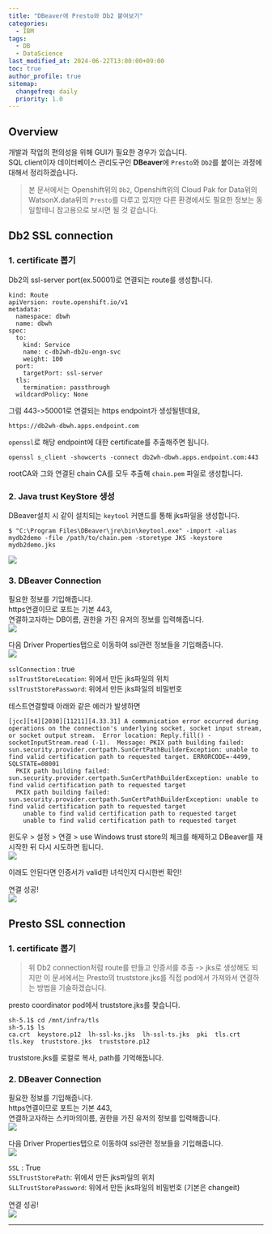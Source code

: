 ```yaml
---
title: "DBeaver에 Presto와 Db2 붙여보기"
categories:
  - IBM
tags:
  - DB
  - DataScience
last_modified_at: 2024-06-22T13:00:00+09:00
toc: true
author_profile: true
sitemap:
  changefreq: daily
  priority: 1.0
---
```


## Overview
개발과 작업의 편의성을 위해 GUI가 필요한 경우가 있습니다.  
SQL client이자 데이터베이스 관리도구인 **DBeaver**에 `Presto`와 `Db2`를 붙이는 과정에 대해서 정리하겠습니다.  

> 본 문서에서는 Openshift위의 `Db2`, Openshift위의 Cloud Pak for Data위의 WatsonX.data위의 `Presto`를 다루고 있지만 다른 환경에서도 필요한 정보는 동일할테니 참고용으로 보시면 될 것 같습니다.  

## Db2 SSL connection
### 1. certificate 뽑기
Db2의 ssl-server port(ex.50001)로 연결되는 route를 생성합니다.  

~~~
kind: Route
apiVersion: route.openshift.io/v1
metadata:
  namespace: dbwh
  name: dbwh
spec:
  to:
    kind: Service
    name: c-db2wh-db2u-engn-svc
    weight: 100
  port:
    targetPort: ssl-server
  tls:
    termination: passthrough
  wildcardPolicy: None
~~~

그럼 443->50001로 연결되는 https endpoint가 생성될텐데요,  
~~~
https://db2wh-dbwh.apps.endpoint.com
~~~

`openssl`로 해당 endpoint에 대한 certificate를 추출해주면 됩니다.  
~~~
openssl s_client -showcerts -connect db2wh-dbwh.apps.endpoint.com:443
~~~
rootCA와 그와 연결된 chain CA를 모두 추출해 `chain.pem` 파일로 생성합니다.  

### 2. Java trust KeyStore 생성
DBeaver설치 시 같이 설치되는 `keytool` 커맨드를 통해 jks파일을 생성합니다.   
~~~
$ "C:\Program Files\DBeaver\jre\bin\keytool.exe" -import -alias mydb2demo -file /path/to/chain.pem -storetype JKS -keystore mydb2demo.jks
~~~

![](https://raw.githubusercontent.com/GRuuuuu/hololy-img-repo/main/2024/2024-06-22-dbeaver-connection.md/1.png)

### 3. DBeaver Connection 
필요한 정보를 기입해줍니다.  
https연결이므로 포트는 기본 443,   
연결하고자하는 DB이름, 권한을 가진 유저의 정보를 입력해줍니다.    
![](https://raw.githubusercontent.com/GRuuuuu/hololy-img-repo/main/2024/2024-06-22-dbeaver-connection.md/2.png)   


다음 Driver Properties탭으로 이동하여 ssl관련 정보들을 기입해줍니다.    
![](https://raw.githubusercontent.com/GRuuuuu/hololy-img-repo/main/2024/2024-06-22-dbeaver-connection.md/3.png)   

`sslConnection` : true  
`sslTrustStoreLocation`: 위에서 만든 jks파일의 위치  
`sslTrustStorePassword`: 위에서 만든 jks파일의 비밀번호   

테스트연결할때 아래와 같은 에러가 발생하면   
~~~
[jcc][t4][2030][11211][4.33.31] A communication error occurred during operations on the connection's underlying socket, socket input stream, 
or socket output stream.  Error location: Reply.fill() - socketInputStream.read (-1).  Message: PKIX path building failed: sun.security.provider.certpath.SunCertPathBuilderException: unable to find valid certification path to requested target. ERRORCODE=-4499, SQLSTATE=08001
  PKIX path building failed: sun.security.provider.certpath.SunCertPathBuilderException: unable to find valid certification path to requested target
  PKIX path building failed: sun.security.provider.certpath.SunCertPathBuilderException: unable to find valid certification path to requested target
    unable to find valid certification path to requested target
    unable to find valid certification path to requested target
~~~  

윈도우 > 설정 > 연결 > use Windows trust store의 체크를 해제하고 DBeaver를 재시작한 뒤 다시 시도하면 됩니다.   
![](https://raw.githubusercontent.com/GRuuuuu/hololy-img-repo/main/2024/2024-06-22-dbeaver-connection.md/4.png)   

이래도 안된다면 인증서가 valid한 녀석인지 다시한번 확인!   

연결 성공!   
![](https://raw.githubusercontent.com/GRuuuuu/hololy-img-repo/main/2024/2024-06-22-dbeaver-connection.md/5.png)    


## Presto SSL connection
### 1. certificate 뽑기
> 위 Db2 connection처럼 route를 만들고 인증서를 추출 -> jks로 생성해도 되지만 이 문서에서는 Presto의 truststore.jks를 직접 pod에서 가져와서 연결하는 방법을 기술하겠습니다.  

presto coordinator pod에서 truststore.jks를 찾습니다.  
~~~
sh-5.1$ cd /mnt/infra/tls
sh-5.1$ ls
ca.crt  keystore.p12  lh-ssl-ks.jks  lh-ssl-ts.jks  pki  tls.crt  tls.key  truststore.jks  truststore.p12
~~~

truststore.jks를 로컬로 복사, path를 기억해둡니다.  

### 2. DBeaver Connection 
필요한 정보를 기입해줍니다.  
https연결이므로 포트는 기본 443,   
연결하고자하는 스키마의이름, 권한을 가진 유저의 정보를 입력해줍니다.    
![](https://raw.githubusercontent.com/GRuuuuu/hololy-img-repo/main/2024/2024-06-22-dbeaver-connection.md/6.png)    

다음 Driver Properties탭으로 이동하여 ssl관련 정보들을 기입해줍니다.    
![](https://raw.githubusercontent.com/GRuuuuu/hololy-img-repo/main/2024/2024-06-22-dbeaver-connection.md/7.png)   

`SSL` : True  
`SSLTrustStorePath`: 위에서 만든 jks파일의 위치  
`SLLTrustStorePassword`: 위에서 만든 jks파일의 비밀번호 (기본은 changeit)    


연결 성공!   
![](https://raw.githubusercontent.com/GRuuuuu/hololy-img-repo/main/2024/2024-06-22-dbeaver-connection.md/8.png)   


----